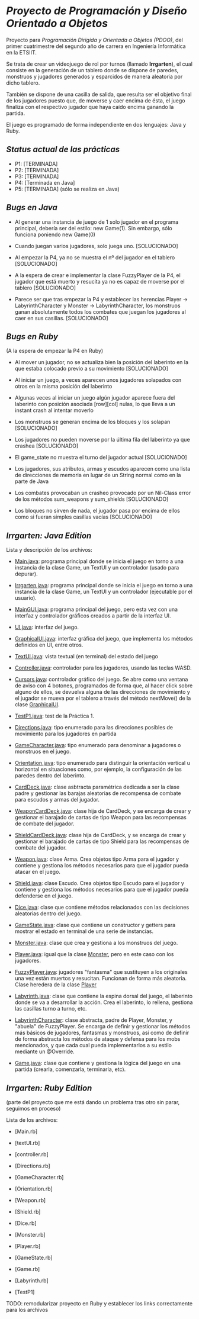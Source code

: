 # ***Proyecto de Programación y Diseño Orientado a Objetos***

Proyecto para _Programación Dirigida y Orientada a Objetos (PDOO)_, del primer cuatrimestre del segundo año de carrera en Ingeniería Informática en la ETSIIT.

Se trata de crear un videojuego de rol por turnos (llamado **Irrgarten**), el cual consiste en la generación de un tablero donde se dispone de paredes, monstruos y jugadores generados y esparcidos de manera aleatoria por dicho tablero. 

También se dispone de una casilla de salida, que resulta ser el objetivo final de los jugadores puesto que, de moverse y caer encima de ésta, el juego finaliza con el respectivo jugador que haya caído encima ganando la partida.

El juego es programado de forma independiente en dos lenguajes: Java y Ruby.


## *Status actual de las prácticas*

- P1: [TERMINADA]
- P2: [TERMINADA]
- P3: [TERMINADA]
- P4: [Terminada en Java]
- P5: [TERMINADA] (sólo se realiza en Java)


## *Bugs en Java*

- Al generar una instancia de juego de 1 solo jugador en el programa principal, debería ser del estilo: new Game(1). Sin embargo, sólo funciona poniendo new Game(0)
    
- Cuando juegan varios jugadores, solo juega uno. [SOLUCIONADO]
  
- Al empezar la P4, ya no se muestra el nº del jugador en el tablero [SOLUCIONADO]

- A la espera de crear e implementar la clase FuzzyPlayer de la P4, el jugador que está muerto y resucita ya no es capaz de moverse por el tablero [SOLUCIONADO]

- Parece ser que tras empezar la P4 y establecer las herencias Player -> LabyrinthCharacter y Monster -> LabyrinthCharacter, los monstruos ganan absolutamente todos los combates que juegan los jugadores al caer en sus casillas. [SOLUCIONADO]


## *Bugs en Ruby*

(A la espera de empezar la P4 en Ruby)

- Al mover un jugador, no se actualiza bien la posición del laberinto en la que estaba colocado previo a su movimiento [SOLUCIONADO]
  
- Al iniciar un juego, a veces aparecen unos jugadores solapados con otros en la misma posición del laberinto

- Algunas veces al iniciar un juego algún jugador aparece fuera del laberinto con posición asociada [row][col] nulas, lo que lleva a un instant crash al intentar moverlo

- Los monstruos se generan encima de los bloques y los solapan [SOLUCIONADO]

- Los jugadores no pueden moverse por la última fila del laberinto ya que crashea [SOLUCIONADO]

- El game_state no muestra el turno del jugador actual [SOLUCIONADO]

- Los jugadores, sus atributos, armas y escudos aparecen como una lista de direcciones de memoria en lugar de un String normal como en la parte de Java

- Los combates provocaban un crasheo provocado por un Nil-Class error de los métodos sum_weapons y sum_shields  [SOLUCIONADO]

- Los bloques no sirven de nada, el jugador pasa por encima de ellos como si fueran simples casillas vacías [SOLUCIONADO]


## *Irrgarten: Java Edition*

Lista y descripción de los archivos:

- [Main.java](Irrgarten-Java/src/main/Main.java): programa principal donde se inicia el juego en torno a una instancia de la clase Game, un TextUI y un controlador (usado para depurar).

- [Irrgarten.java](Irrgarten-Java/src/main/Irrgarten.java): programa principal donde se inicia el juego en torno a una instancia de la clase Game, un TextUI y un controlador (ejecutable por el usuario).

- [MainGUI.java](Irrgarten-Java/src/main/MainGUI.java): programa principal del juego, pero esta vez con una interfaz y controlador gráficos creados a partir de la interfaz UI.

- [UI.java](Irrgarten-Java/src/UI/UI.java): interfaz del juego.

- [GraphicalUI.java](Irrgarten-Java/src/UI/GraphicalUI.java): interfaz gráfica del juego, que implementa los métodos definidos en UI, entre otros.

- [TextUI.java](Irrgarten-Java/src/UI/TextUI.java): vista textual (en terminal) del estado del juego

- [Controller.java](Irrgarten-Java/src/controller/Controller.java): controlador para los jugadores, usando las teclas WASD.

- [Cursors.java](Irrgarten-Java/src/controller/Cursors.java): controlador gráfico del juego. Se abre como una ventana de aviso con 4 botones, programados de forma que, al hacer click sobre alguno de ellos, se devuelva alguna de las direcciones de movimiento y el jugador se mueva por el tablero a través del método nextMove() de la clase [GraphicalUI](Irrgarten-Java/src/UI/GraphicalUI.java).

- [TestP1.java](Irrgarten-Java/test/TestP1): test de la Práctica 1.

- [Directions.java](Irrgarten-Java/src/irrgarten/Directions.java): tipo enumerado para las direcciones posibles de movimiento para los jugadores en partida

- [GameCharacter.java](Irrgarten-Java/src/irrgarten/GameCharacter.java): tipo enumerado para denominar a jugadores o monstruos en el juego.

- [Orientation.java](Irrgarten-Java/src/irrgarten/Orientation.java): tipo enumerado para distinguir la orientación vertical u horizontal en situaciones como, por ejemplo, la configuración de las paredes dentro del laberinto.

- [CardDeck<T>.java](Irrgarten-Java/src/irrgarten/CardDeck.java): clase asbtracta paramétrica dedicada a ser la clase padre y gestionar las barajas aleatorias de recompensa de combate para escudos y armas del jugador.

- [WeaponCardDeck.java](Irrgarten-Java/src/irrgarten/WeaponCardDeck.java): clase hija de CardDeck<Weapon>, y se encarga de crear y gestionar el barajado de cartas de tipo Weapon para las recompensas de combate del jugador.

- [ShieldCardDeck.java](Irrgarten-Java/src/irrgarten/ShieldCardDeck.java): clase hija de CardDeck<Shield>, y se encarga de crear y gestionar el barajado de cartas de tipo Shield para las recompensas de combate del jugador.

- [Weapon.java](Irrgarten-Java/src/irrgarten/Weapon.java): clase Arma. Crea objetos tipo Arma para el jugador y contiene y gestiona los métodos necesarios para que el jugador pueda atacar en el juego.

- [Shield.java](Irrgarten-Java/src/irrgarten/Weapon.java): clase Escudo. Crea objetos tipo Escudo para el jugador y contiene y gestiona los métodos necesarios para que el jugador pueda defenderse en el juego.

- [Dice.java](Irrgarten-Java/src/irrgarten/Dice.java): clase que contiene métodos relacionados con las decisiones aleatorias dentro del juego.

- [GameState.java](Irrgarten-Java/src/irrgarten/GameState.java): clase que contiene un constructor y getters para mostrar el estado en terminal de una serie de instancias.

- [Monster.java](Irrgarten-Java/src/irrgarten/Monster.java): clase que crea y gestiona a los monstruos del juego.

- [Player.java](Irrgarten-Java/src/irrgarten/Player.java): igual que la clase [Monster](Irrgarten-Java/src/irrgarten/Monster.java), pero en este caso con los jugadores.

- [FuzzyPlayer.java](Irrgarten-Java/src/irrgarten/FuzzyPlayer.java): jugadores "fantasma" que sustituyen a los originales una vez están muertos y resucitan. Funcionan de forma más aleatoria. Clase heredera de la clase [Player](Irrgarten-Java/src/irrgarten/Player.java)
  
- [Labyrinth.java](Irrgarten-Java/src/irrgarten/Labyrinth.java): clase que contiene la espina dorsal del juego, el laberinto donde se va a desarrollar la acción. Crea el laberinto, lo rellena, gestiona las casillas turno a turno, etc.

- [LabyrinthCharacter](Irrgarten-Java/src/irrgarten/LabyrinthCharacter.java): clase abstracta, padre de Player, Monster, y "abuela" de FuzzyPlayer. Se encarga de definir y gestionar los métodos más básicos de jugadores, fantasmas y monstruos, así como de definir de forma abstracta los métodos de ataque y defensa para los mobs mencionados, y que cada cual pueda implementarlos a su estilo mediante un @Override.

- [Game.java](Irrgarten-Java/src/irrgarten/Game.java): clase que contiene y gestiona la lógica del juego en una partida (crearla, comenzarla, terminarla, etc).


## *Irrgarten: Ruby Edition*

(parte del proyecto que me está dando un problema tras otro sin parar, seguimos en proceso)

Lista de los archivos:

- [Main.rb]

- [textUI.rb]

- [controller.rb]

- [Directions.rb]

- [GameCharacter.rb]

- [Orientation.rb]

- [Weapon.rb]

- [Shield.rb]

- [Dice.rb]

- [Monster.rb]

- [Player.rb]

- [GameState.rb]

- [Game.rb]

- [Labyrinth.rb]

- [TestP1]

TODO: remodularizar proyecto en Ruby y establecer los links correctamente para los archivos
